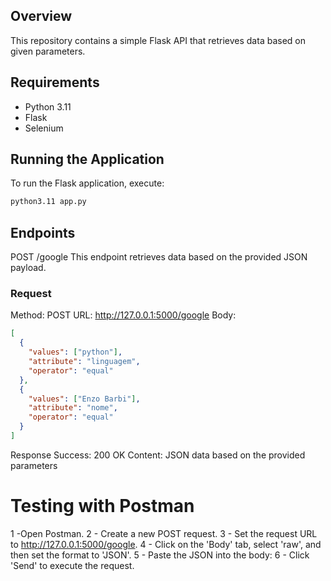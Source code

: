 ## Overview

This repository contains a simple Flask API that retrieves data based on given parameters. 

## Requirements

- Python 3.11
- Flask
- Selenium

## Running the Application
To run the Flask application, execute:

```bash
python3.11 app.py

```

## Endpoints
POST /google
This endpoint retrieves data based on the provided JSON payload.

### Request
Method: POST
URL: http://127.0.0.1:5000/google
Body:
```json
[
  {
    "values": ["python"],
    "attribute": "linguagem",
    "operator": "equal"
  },
  {
    "values": ["Enzo Barbi"],
    "attribute": "nome",
    "operator": "equal"
  }
]
```
Response
Success: 200 OK
Content: JSON data based on the provided parameters
   
# Testing with Postman
1 -Open Postman.
2 - Create a new POST request.
3 - Set the request URL to http://127.0.0.1:5000/google.
4 - Click on the 'Body' tab, select 'raw', and then set the format to 'JSON'.
5 - Paste the JSON into the body:
6 - Click 'Send' to execute the request.

